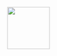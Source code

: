 <div id="header" align="center">
  <img src="https://media.giphy.com/media/d8i4MtjtpNYMTpp5AQ/giphy.gif" width="100"/>
</div>

